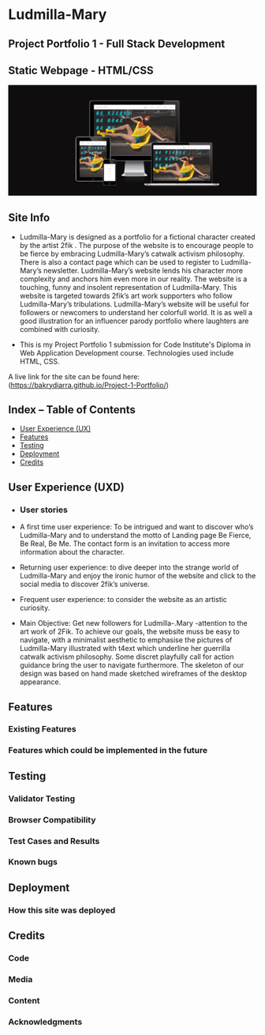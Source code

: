 # Ludmilla-Mary

## Project Portfolio 1 - Full Stack Development 
## Static Webpage - HTML/CSS

![Am I responsive Screenshot](/assets/readme_images/Am-I-Responsive.png)

## Site Info

* Ludmilla-Mary is designed as a portfolio for a fictional character created by the artist 2fik . The purpose of the website is to encourage people to be fierce by embracing Ludmilla-Mary’s catwalk activism philosophy.  There is also a contact page which can be used to register to Ludmilla-Mary’s newsletter. Ludmilla-Mary’s website lends his character more complexity and anchors him even more in our reality. The website  is a touching, funny and insolent representation of Ludmilla-Mary. 
This website is targeted towards 2fik’s  art work supporters who follow Ludmilla-Mary’s tribulations. Ludmilla-Mary’s website will be useful for followers or newcomers to understand  her colorfull world. It is as well a  good illustration for an influencer parody portfolio where laughters are combined with curiosity.

* This is my Project Portfolio 1 submission for Code Institute's Diploma in Web Application Development course. Technologies used include HTML, CSS.


A live link for the site can be found here: (https://bakrydiarra.github.io/Project-1-Portfolio/)


## Index – Table of Contents
* [User Experience (UX)](#user-experience-ux) 
* [Features](#features)
* [Testing](#testing)
* [Deployment](#deployment)
* [Credits](#credits)

## User Experience (UXD)

-   ### User stories

- A first time user experience:  To be intrigued and want to discover who’s Ludmilla-Mary and to understand the motto of Landing page Be Fierce, Be Real, Be Me. The contact form is an invitation to access more  information about the character.
-  Returning user experience: to dive  deeper into the strange world of Ludmilla-Mary  and enjoy  the ironic humor of the website and click to the social media to discover 2fik’s universe.
- Frequent user experience: to consider the website as an artistic curiosity.

- Main Objective: Get  new followers for Ludmilla-.Mary -attention to the art work of 2Fik. To achieve our goals, the website muss be easy to navigate,  with a minimalist aesthetic to emphasise the pictures of Ludmilla-Mary illustrated with  t4ext which underline her guerrilla catwalk activism philosophy. Some discret playfully call for action guidance bring the user to navigate furthermore. The skeleton of our design was based on hand made sketched wireframes of the desktop appearance.


## Features



### Existing Features

### Features which could be implemented in the future

## Testing

### Validator Testing

### Browser Compatibility

### Test Cases and Results

### Known bugs

## Deployment

### How this site was deployed

## Credits 

### Code

### Media 

### Content

### Acknowledgments